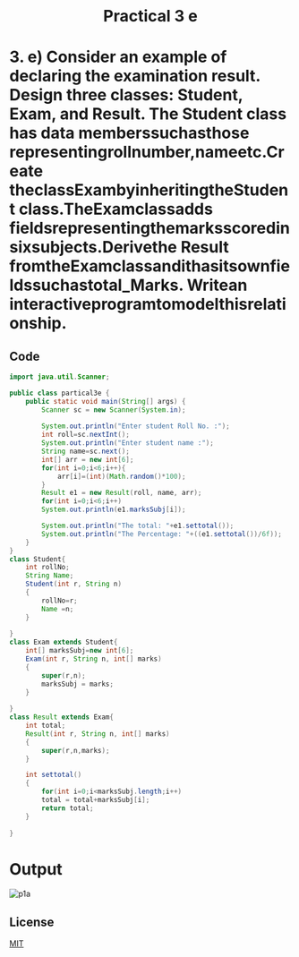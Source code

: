 <h1 align="center" style="margin-top: 0px;">
Practical 3 e 
</h1>

#	3. 	e) Consider an example of declaring the examination result. Design three classes: Student, Exam, and Result. The Student class has data memberssuchasthose representingrollnumber,nameetc.Create theclassExambyinheritingtheStudent class.TheExamclassadds fieldsrepresentingthemarksscoredinsixsubjects.Derivethe Result fromtheExamclassandithasitsownfieldssuchastotal_Marks. Writean interactiveprogramtomodelthisrelationship. 	 	

## Code 

```java
import java.util.Scanner;

public class partical3e {
    public static void main(String[] args) {
        Scanner sc = new Scanner(System.in);
       
        System.out.println("Enter student Roll No. :");
        int roll=sc.nextInt();
        System.out.println("Enter student name :");
        String name=sc.next();
        int[] arr = new int[6];
        for(int i=0;i<6;i++){
            arr[i]=(int)(Math.random()*100);
        }            
        Result e1 = new Result(roll, name, arr);    
        for(int i=0;i<6;i++)
        System.out.println(e1.marksSubj[i]);

        System.out.println("The total: "+e1.settotal());
        System.out.println("The Percentage: "+((e1.settotal())/6f));
    }
}
class Student{
    int rollNo;
    String Name;
    Student(int r, String n)
    {
        rollNo=r;
        Name =n;
    }
    
}
class Exam extends Student{
    int[] marksSubj=new int[6];
    Exam(int r, String n, int[] marks)
    {
        super(r,n);
        marksSubj = marks;
    }
    
}
class Result extends Exam{
    int total;
    Result(int r, String n, int[] marks)
    {
        super(r,n,marks);
    }

    int settotal()
    {
        for(int i=0;i<marksSubj.length;i++)
        total = total+marksSubj[i];
        return total;
    }
    
}
```
# Output 


![p1a](https://hiren14.github.io/java_lab_050/output/practical3/output3e.png)


## License
[MIT](https://hiren14.github.io/java_lab_050/LICENSE)